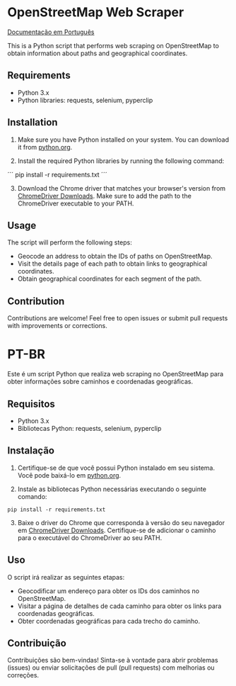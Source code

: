 # OpenStreetMap Web Scraper
[Documentação em Português](#pt-br)

This is a Python script that performs web scraping on OpenStreetMap to obtain information about paths and geographical coordinates.

## Requirements

- Python 3.x
- Python libraries: requests, selenium, pyperclip

## Installation

1. Make sure you have Python installed on your system. You can download it from [python.org](https://www.python.org/downloads/).

2. Install the required Python libraries by running the following command:

´´´
pip install -r requirements.txt
´´´

3. Download the Chrome driver that matches your browser's version from [ChromeDriver Downloads](https://sites.google.com/a/chromium.org/chromedriver/downloads). Make sure to add the path to the ChromeDriver executable to your PATH.

## Usage

The script will perform the following steps:
- Geocode an address to obtain the IDs of paths on OpenStreetMap.
- Visit the details page of each path to obtain links to geographical coordinates.
- Obtain geographical coordinates for each segment of the path.

## Contribution

Contributions are welcome! Feel free to open issues or submit pull requests with improvements or corrections.


# PT-BR

Este é um script Python que realiza web scraping no OpenStreetMap para obter informações sobre caminhos e coordenadas geográficas.

## Requisitos

- Python 3.x
- Bibliotecas Python: requests, selenium, pyperclip

## Instalação

1. Certifique-se de que você possui Python instalado em seu sistema. Você pode baixá-lo em [python.org](https://www.python.org/downloads/).

2. Instale as bibliotecas Python necessárias executando o seguinte comando:

```
pip install -r requirements.txt
```

3. Baixe o driver do Chrome que corresponda à versão do seu navegador em [ChromeDriver Downloads](https://sites.google.com/a/chromium.org/chromedriver/downloads). Certifique-se de adicionar o caminho para o executável do ChromeDriver ao seu PATH.

## Uso

O script irá realizar as seguintes etapas:
- Geocodificar um endereço para obter os IDs dos caminhos no OpenStreetMap.
- Visitar a página de detalhes de cada caminho para obter os links para coordenadas geográficas.
- Obter coordenadas geográficas para cada trecho do caminho.

## Contribuição

Contribuições são bem-vindas! Sinta-se à vontade para abrir problemas (issues) ou enviar solicitações de pull (pull requests) com melhorias ou correções.

